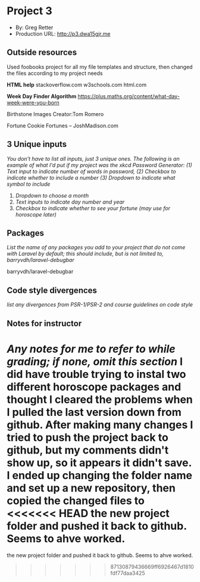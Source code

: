 # Project 3
+ By: Greg Retter
+ Production URL: <http://p3.dwa15gjr.me>

## Outside resources
Used foobooks project for all my file templates and structure, then changed the files according to my project needs

**HTML help**
stackoverflow.com
w3schools.com
html.com

**Week Day Finder Algorithm**
https://plus.maths.org/content/what-day-week-were-you-born

Birthstone Images
Creator:Tom Romero

Fortune Cookie Fortunes – JoshMadison.com

## 3 Unique inputs
*You don't have to list all inputs, just 3 unique ones. The following is an example of what I'd put if my project was the xkcd Password Generator: (1) Text input to indicate number of words in password, (2) Checkbox to indicate whether to include a number (3) Dropdown to indicate what symbol to include*

1. *Dropdown to choose a month*
2. *Text inputs to indicate day number and year*
3. *Checkbox to indicate whether to see your fortune (may use for horoscope later)*


## Packages
*List the name of any packages you add to your project that do not come with Laravel by default; this should include, but is not limited to, barryvdh/laravel-debugbar*

barryvdh/laravel-debugbar

## Code style divergences
*list any divergences from PSR-1/PSR-2 and course guidelines on code style*

## Notes for instructor
*Any notes for me to refer to while grading; if none, omit this section*
I did have trouble trying to instal two different horoscope packages and thought I cleared
the problems when I pulled the last version down from github.  After making many changes I tried
to push the project back to github, but my comments didn't show up, so it appears it didn't save.
I ended up changing the folder name and set up a new repository, then copied the changed files to
<<<<<<< HEAD
the new project folder and pushed it back to github. Seems to ahve worked.
=======
the new project folder and pushed it back to github. Seems to ahve worked.
>>>>>>> 87130879436669ff6926467d1810fdf77daa3425
